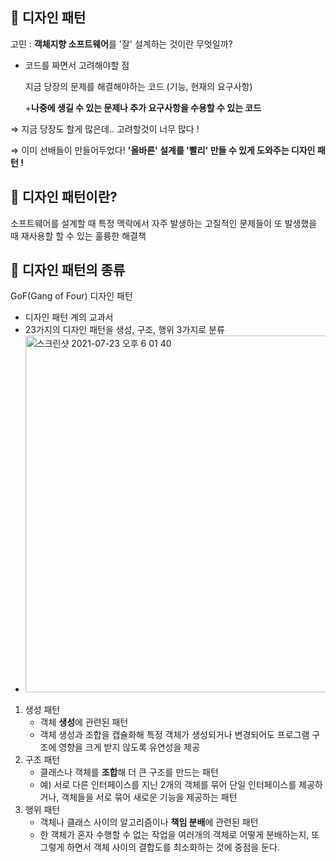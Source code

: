 ## 🎨 디자인 패턴

고민 : **객체지향 소프트웨어**를 '잘' 설계하는 것이란 무엇일까?

- 코드를 짜면서 고려해야할 점

    지금 당장의 문제를 해결해야하는 코드 (기능, 현재의 요구사항) 

    +**나중에 생길 수 있는 문제나 추가 요구사항을 수용할 수 있는 코드**

⇒ 지금 당장도 할게 많은데.. 고려할것이 너무 많다 !

⇒ 이미 선배들이 만들어두었다! **'올바른' 설계를 '빨리' 만들 수 있게 도와주는 디자인 패턴 !**

## 🎨 디자인 패턴이란?

소프트웨어를 설계할 때 특정 맥락에서 자주 발생하는 고질적인 문제들이 또 발생했을 때 재사용할 할 수 있는 훌륭한 해결책

## 🎨 디자인 패턴의 종류

GoF(Gang of Four) 디자인 패턴

- 디자인 패턴 계의 교과서
- 23가지의 디자인 패턴을 생성, 구조, 행위 3가지로 분류
- <img width="571" alt="스크린샷 2021-07-23 오후 6 01 40" src="https://user-images.githubusercontent.com/53184797/126760430-0ec870b1-d10a-47aa-8ea0-9c00e659bf89.png">

1. 생성 패턴
    - 객체 **생성**에 관련된 패턴
    - 객체 생성과 조합을 캡슐화해 특정 객체가 생성되거나 변경되어도 프로그램 구조에 영향을 크게 받지 않도록 유연성을 제공
2. 구조 패턴
    - 클래스나 객체를 **조합**해 더 큰 구조를 만드는 패턴
    - 예) 서로 다른 인터페이스를 지닌 2개의 객체를 묶어 단일 인터페이스를 제공하거나, 객체들을 서로 묶어 새로운 기능을 제공하는 패턴
3. 행위 패턴
    - 객체나 클래스 사이의 알고리즘이나 **책임 분배**에 관련된 패턴
    - 한 객체가 혼자 수행할 수 없는 작업을 여러개의 객체로 어떻게 분배하는지, 또 그렇게 하면서 객체 사이의 결합도를 최소화하는 것에 중점을 둔다.